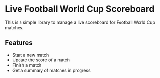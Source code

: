 # Live Football World Cup Scoreboard

This is a simple library to manage a live scoreboard for Football World Cup matches.

## Features

- Start a new match
- Update the score of a match
- Finish a match
- Get a summary of matches in progress


